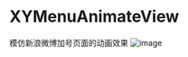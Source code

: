 # XYMenuAnimateView
模仿新浪微博加号页面的动画效果
![image](https://github.com/xinyuly/XYAnimateView/blob/master/an.gif)
